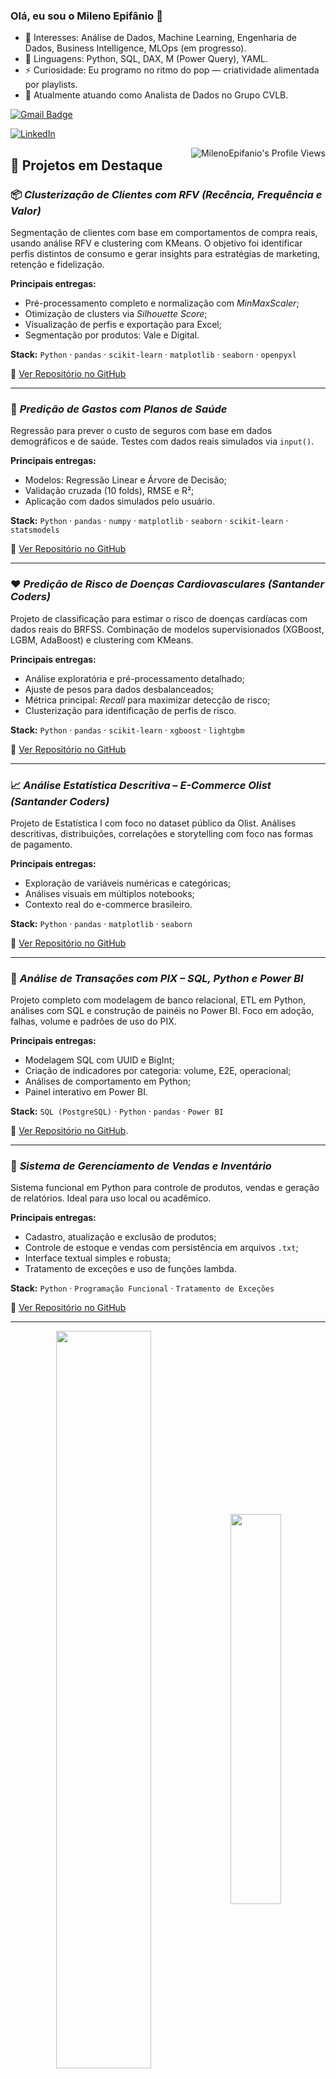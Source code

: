 ### Olá, eu sou o Mileno Epifânio 👋


- 👀 Interesses: Análise de Dados, Machine Learning, Engenharia de Dados, Business Intelligence, MLOps (em progresso).
- 🌱 Linguagens: Python, SQL, DAX, M (Power Query), YAML.
- ⚡ Curiosidade: Eu programo no ritmo do pop — criatividade alimentada por playlists.
- 🔭 Atualmente atuando como Analista de Dados no Grupo CVLB.



[![Gmail Badge](https://img.shields.io/badge/-mileno.alexandre86@gmail.com-c14438?style=flat-square&logo=Gmail&logoColor=white&link=mailto:mileno.alexandre86@gmail.com)](mailto:mileno.alexandre86@gmail.com)
<!-- [![WhatsApp](https://img.shields.io/badge/WhatsApp-25D366?style=for-the-badge&logo=whatsapp&logoColor=white)](https://api.whatsapp.com/send?phone=5584987650731)  -->
[![LinkedIn](https://img.shields.io/badge/LinkedIn-0077B5?style=for-the-badge&logo=linkedin&logoColor=white)](https://www.linkedin.com/in/milenoepifanio/)

<img align="right" src="https://komarev.com/ghpvc/?username=milenoepifanio" alt="MilenoEpifanio's Profile Views" />


## 🚀 Projetos em Destaque

### 📦 *Clusterização de Clientes com RFV (Recência, Frequência e Valor)*

Segmentação de clientes com base em comportamentos de compra reais, usando análise RFV e clustering com KMeans. O objetivo foi identificar perfis distintos de consumo e gerar insights para estratégias de marketing, retenção e fidelização.

**Principais entregas:**
- Pré-processamento completo e normalização com *MinMaxScaler*;
- Otimização de clusters via *Silhouette Score*;
- Visualização de perfis e exportação para Excel;
- Segmentação por produtos: Vale e Digital.

**Stack:** `Python` · `pandas` · `scikit-learn` · `matplotlib` · `seaborn` · `openpyxl`

📁 [Ver Repositório no GitHub](https://github.com/milenoepifanio/Clusterizacao_Produtos_Digitais)

---

### 🏥 *Predição de Gastos com Planos de Saúde*

Regressão para prever o custo de seguros com base em dados demográficos e de saúde. Testes com dados reais simulados via `input()`.

**Principais entregas:**
- Modelos: Regressão Linear e Árvore de Decisão;
- Validação cruzada (10 folds), RMSE e R²;
- Aplicação com dados simulados pelo usuário.

**Stack:** `Python` · `pandas` · `numpy` · `matplotlib` · `seaborn` · `scikit-learn` · `statsmodels`

📁 [Ver Repositório no GitHub](https://github.com/milenoepifanio/RegressaoLogistica_SeguroSaude)

---

### ❤️ *Predição de Risco de Doenças Cardiovasculares (Santander Coders)*

Projeto de classificação para estimar o risco de doenças cardíacas com dados reais do BRFSS. Combinação de modelos supervisionados (XGBoost, LGBM, AdaBoost) e clustering com KMeans.

**Principais entregas:**
- Análise exploratória e pré-processamento detalhado;
- Ajuste de pesos para dados desbalanceados;
- Métrica principal: *Recall* para maximizar detecção de risco;
- Clusterização para identificação de perfis de risco.

**Stack:** `Python` · `pandas` · `scikit-learn` · `xgboost` · `lightgbm`

📁 [Ver Repositório no GitHub](https://github.com/milenoepifanio/Hearth_disease_risk)

---

### 📈 *Análise Estatística Descritiva – E-Commerce Olist (Santander Coders)*

Projeto de Estatística I com foco no dataset público da Olist. Análises descritivas, distribuições, correlações e storytelling com foco nas formas de pagamento.

**Principais entregas:**
- Exploração de variáveis numéricas e categóricas;
- Análises visuais em múltiplos notebooks;
- Contexto real do e-commerce brasileiro.

**Stack:** `Python` · `pandas` · `matplotlib` · `seaborn`

📁 [Ver Repositório no GitHub](https://github.com/milenoepifanio/estatistica-um-projeto)

---

### 💸 *Análise de Transações com PIX – SQL, Python e Power BI*

Projeto completo com modelagem de banco relacional, ETL em Python, análises com SQL e construção de painéis no Power BI. Foco em adoção, falhas, volume e padrões de uso do PIX.

**Principais entregas:**
- Modelagem SQL com UUID e BigInt;
- Criação de indicadores por categoria: volume, E2E, operacional;
- Análises de comportamento em Python;
- Painel interativo em Power BI.

**Stack:** `SQL (PostgreSQL)` · `Python` · `pandas` · `Power BI`

📁 [Ver Repositório no GitHub](https://github.com/milenoepifanio/analise_projeto_pix).

---

### 🛒 *Sistema de Gerenciamento de Vendas e Inventário*

Sistema funcional em Python para controle de produtos, vendas e geração de relatórios. Ideal para uso local ou acadêmico.

**Principais entregas:**
- Cadastro, atualização e exclusão de produtos;
- Controle de estoque e vendas com persistência em arquivos `.txt`;
- Interface textual simples e robusta;
- Tratamento de exceções e uso de funções lambda.

**Stack:** `Python` · `Programação Funcional` · `Tratamento de Exceções`

📁 [Ver Repositório no GitHub](https://github.com/milenoepifanio/ecommerce_coders2024)

---


<div  align="center" style="margin-bottom:100px">
<img width=55% align="center"  src="https://github-readme-streak-stats.herokuapp.com?user=milenoepifanio&theme=radical&mode=weekly"/>
<img width=40% align="center" src="https://github-readme-stats-git-main-rafaelalexandrino.vercel.app/api/top-langs/?username=milenoepifanio&show_icons=true&theme=radical&layout=compact" />
 </div>


## My Skills

#### Programming Languages:

![Python](https://img.shields.io/badge/Python-FFD43B?style=for-the-badge&logo=python&logoColor=blue)&nbsp;



#### Analytics:

<div>
 
<img src="https://img.shields.io/badge/MySQL-005C84?style=for-the-badge&logo=mysql&logoColor=white">
<img src="https://img.shields.io/badge/Databricks-FF3621?style=for-the-badge&logo=Databricks&logoColor=white">
<img src="https://img.shields.io/badge/Microsoft%20SQL%20Server-CC2927?style=for-the-badge&logo=microsoft%20sql%20server&logoColor=white">
<img src="https://img.shields.io/badge/PostgreSQL-316192?style=for-the-badge&logo=postgresql&logoColor=white">
<img src="https://img.shields.io/badge/Google_Cloud-4285F4?style=for-the-badge&logo=google-cloud&logoColor=white">

</div>


#### Data Manipulation:
![Pandas](https://img.shields.io/badge/Pandas-2C2D72?style=for-the-badge&logo=pandas&logoColor=white)&nbsp;
![Numpy](https://img.shields.io/badge/Numpy-777BB4?style=for-the-badge&logo=numpy&logoColor=white)&nbsp;
![Scipy](https://camo.githubusercontent.com/062409caf6a591a099401460d22c5663346df2c543ad56c10b93fea8dfd14c0a/68747470733a2f2f696d672e736869656c64732e696f2f62616467652f53636950792d3843414145362e7376673f7374796c653d666f722d7468652d6261646765266c6f676f3d5363695079266c6f676f436f6c6f723d7768697465)&nbsp;

#### Data Visualization:
![Power BI](https://img.shields.io/badge/PowerBI-F2C811?style=for-the-badge&logo=Power%20BI&logoColor=white)&nbsp;
<img src="https://camo.githubusercontent.com/495dcc10a041b1056b53fcbce89019b329aec45ab2e3a5d5d59b081441fbbf2f/68747470733a2f2f696d672e736869656c64732e696f2f62616467652f506c6f746c792d3233393132303f7374796c653d666f722d7468652d6261646765266c6f676f3d706c6f746c79266c6f676f436f6c6f723d7768697465">
<img src="https://camo.githubusercontent.com/86e9def5b8ea4baaf6edc890845202c380fe5c19403fd0f3e91a14d5dbf71039/68747470733a2f2f696d672e736869656c64732e696f2f62616467652f4d6174706c6f746c69622d2532336666666666662e7376673f7374796c653d666f722d7468652d6261646765266c6f676f3d4d6174706c6f746c6962266c6f676f436f6c6f723d626c61636b">
<img src="https://camo.githubusercontent.com/92a919a6edbd7f32558f78eca59876b1a355579a76aa604c044e9aa384f87dbd/68747470733a2f2f696d672e736869656c64732e696f2f62616467652f536561626f726e2d3030303030303f7374796c653d666f722d7468652d6261646765266c6f676f3d736561626f726e266c6f676f436f6c6f723d7768697465">
<img src="https://camo.githubusercontent.com/8c37cb7bed0bfb20307a20a8336faacb337b2e92ef2b44bf46dd18994c49ca56/68747470733a2f2f696d672e736869656c64732e696f2f62616467652f4c6f6f6b65722d3432383546342e7376673f7374796c653d666f722d7468652d6261646765266c6f676f3d4c6f6f6b6572266c6f676f436f6c6f723d7768697465">
<img src="https://img.shields.io/badge/Tableau-E97627?style=for-the-badge&logo=Tableau&logoColor=white">




#### MLOps:
<div>
 
<img src="https://img.shields.io/badge/GitLab-330F63?style=for-the-badge&logo=gitlab&logoColor=white">
<img src="https://img.shields.io/badge/GitHub-100000?style=for-the-badge&logo=github&logoColor=white">
<img src="https://img.shields.io/badge/GIT-E44C30?style=for-the-badge&logo=git&logoColor=white">
<img src="https://camo.githubusercontent.com/61a1153e1d9858560e8fb21d88d7bdfa43a93ba20d71150ea109a83771e7d5e9/68747470733a2f2f696d672e736869656c64732e696f2f62616467652f59414d4c2d4342313731452e7376673f7374796c653d666f722d7468652d6261646765266c6f676f3d59414d4c266c6f676f436f6c6f723d7768697465">

</div>




#### Workstation Tools:

![VScode](https://img.shields.io/badge/vscode-4285F4?style=for-the-badge&logo=vscode&logoColor=white)
![Jupyter](https://camo.githubusercontent.com/a4511696127a05c02d6082a9c4780b77b670a0a3fb2c85b5bf75a4f72bd8e00b/68747470733a2f2f696d672e736869656c64732e696f2f62616467652f4a7570797465722532304e6f7465626f6f6b2d4633373632363f7374796c653d666f722d7468652d6261646765266c6f676f3d6a757079746572266c6f676f436f6c6f723d7768697465)&nbsp;
